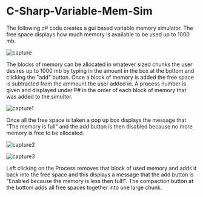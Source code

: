 # C-Sharp-Variable-Mem-Sim

The following c# code creates a gui based variable memory simulator. The free space displays how much memory is available to be used up to 1000 mb. 

![capture](https://user-images.githubusercontent.com/35905246/44883775-4c453800-ac86-11e8-9357-42b354f3d290.PNG)

The blocks of memory can be allocated in whatever sized chunks the user desires up to 1000 mb by typing in the amount in the box at the bottom and clicking the "add" button. Once a block of memory is added the free space is subtracted from the ammount the user added in. A process number is given and displayed under P# in the order of each block of memory that was added to the simultor.

![capture1](https://user-images.githubusercontent.com/35905246/44883829-94fcf100-ac86-11e8-98e9-e6f0229924f5.PNG)

Once all the free space is taken a pop up box displays the message that "The memory is full" and the add button is then disabled because no more memory is free to be allocated.

![capture2](https://user-images.githubusercontent.com/35905246/44883832-962e1e00-ac86-11e8-8650-029407484ee9.PNG)

![capture3](https://user-images.githubusercontent.com/35905246/44883833-97f7e180-ac86-11e8-8fab-3739f436f5e2.PNG)

Left clicking on the Process removes that block of used memory and adds it back into the free space and this displays a message that the add button is "Enabled because the memory is less then full!". The compaction button at the bottom adds all free spaces together into one large chunk.






